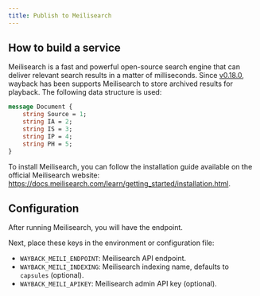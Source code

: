 ```yaml
---
title: Publish to Meilisearch
---
```


## How to build a service

Meilisearch is a fast and powerful open-source search engine that can deliver relevant search results in a matter of milliseconds. Since [v0.18.0](https://github.com/wabarc/wayback/releases/tag/v0.18.0), wayback has been supports Meilisearch to store archived results for playback. The following data structure is used:

```proto
message Document {
    string Source = 1;
    string IA = 2;
    string IS = 3;
    string IP = 4;
    string PH = 5;
}
```

To install Meilisearch, you can follow the installation guide available on the official Meilisearch website: <https://docs.meilisearch.com/learn/getting_started/installation.html>.

## Configuration

After running Meilisearch, you will have the endpoint.

Next, place these keys in the environment or configuration file:

- `WAYBACK_MEILI_ENDPOINT`: Meilisearch API endpoint.
- `WAYBACK_MEILI_INDEXING`: Meilisearch indexing name, defaults to `capsules` (optional).
- `WAYBACK_MEILI_APIKEY`: Meilisearch admin API key (optional).
